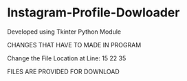 # Instagram-Profile-Dowloader
Developed using Tkinter Python Module

CHANGES THAT HAVE TO MADE IN PROGRAM

Change the File Location at Line:
15
22
35



FILES ARE PROVIDED FOR DOWNLOAD
